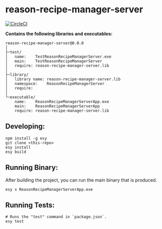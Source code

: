 # reason-recipe-manager-server


[![CircleCI](https://circleci.com/gh/yourgithubhandle/reason-recipe-manager-server/tree/master.svg?style=svg)](https://circleci.com/gh/yourgithubhandle/reason-recipe-manager-server/tree/master)


**Contains the following libraries and executables:**

```
reason-recipe-manager-server@0.0.0
│
├─test/
│   name:    TestReasonRecipeManagerServer.exe
│   main:    TestReasonRecipeManagerServer
│   require: reason-recipe-manager-server.lib
│
├─library/
│   library name: reason-recipe-manager-server.lib
│   namespace:    ReasonRecipeManagerServer
│   require:
│
└─executable/
    name:    ReasonRecipeManagerServerApp.exe
    main:    ReasonRecipeManagerServerApp
    require: reason-recipe-manager-server.lib
```

## Developing:

```
npm install -g esy
git clone <this-repo>
esy install
esy build
```

## Running Binary:

After building the project, you can run the main binary that is produced.

```
esy x ReasonRecipeManagerServerApp.exe 
```

## Running Tests:

```
# Runs the "test" command in `package.json`.
esy test
```

